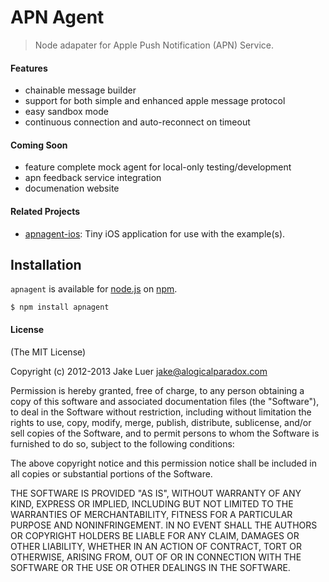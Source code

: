 # APN Agent

> Node adapater for Apple Push Notification (APN) Service.

#### Features

- chainable message builder
- support for both simple and enhanced apple message protocol
- easy sandbox mode
- continuous connection and auto-reconnect on timeout

#### Coming Soon

- feature complete mock agent for local-only testing/development
- apn feedback service integration
- documenation website

#### Related Projects

- [apnagent-ios](https://github.com/logicalparadox/apnagent-ios): Tiny iOS application for use with the example(s).

## Installation

`apnagent` is available for [node.js](http://nodejs.org) on [npm](http://npmjs.org).

    $ npm install apnagent

#### License

(The MIT License)

Copyright (c) 2012-2013 Jake Luer <jake@alogicalparadox.com>

Permission is hereby granted, free of charge, to any person obtaining a copy
of this software and associated documentation files (the "Software"), to deal
in the Software without restriction, including without limitation the rights
to use, copy, modify, merge, publish, distribute, sublicense, and/or sell
copies of the Software, and to permit persons to whom the Software is
furnished to do so, subject to the following conditions:

The above copyright notice and this permission notice shall be included in
all copies or substantial portions of the Software.

THE SOFTWARE IS PROVIDED "AS IS", WITHOUT WARRANTY OF ANY KIND, EXPRESS OR
IMPLIED, INCLUDING BUT NOT LIMITED TO THE WARRANTIES OF MERCHANTABILITY,
FITNESS FOR A PARTICULAR PURPOSE AND NONINFRINGEMENT. IN NO EVENT SHALL THE
AUTHORS OR COPYRIGHT HOLDERS BE LIABLE FOR ANY CLAIM, DAMAGES OR OTHER
LIABILITY, WHETHER IN AN ACTION OF CONTRACT, TORT OR OTHERWISE, ARISING FROM,
OUT OF OR IN CONNECTION WITH THE SOFTWARE OR THE USE OR OTHER DEALINGS IN
THE SOFTWARE.
